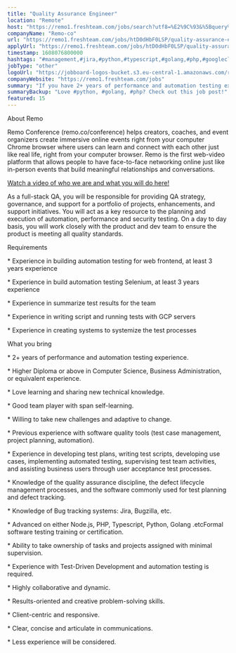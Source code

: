 ```yaml
---
title: "Quality Assurance Engineer"
location: "Remote"
host: "https://remo1.freshteam.com/jobs/search?utf8=%E2%9C%93&%5Bquery%5D=&%5Bbranch_id%5D=&%5Bremote%5D=0&%5Bremote%5D=1&commit=Go"
companyName: "Remo-co"
url: "https://remo1.freshteam.com/jobs/htD0dHbF0LSP/quality-assurance-engineer-remote"
applyUrl: "https://remo1.freshteam.com/jobs/htD0dHbF0LSP/quality-assurance-engineer-remote#applicant-form"
timestamp: 1608076800000
hashtags: "#management,#jira,#python,#typescript,#golang,#php,#googlecloud"
jobType: "other"
logoUrl: "https://jobboard-logos-bucket.s3.eu-central-1.amazonaws.com/remo-co"
companyWebsite: "https://remo1.freshteam.com/jobs"
summary: "If you have 2+ years of performance and automation testing experience, Remo-co has a job opening for a quality assurance engineer"
summaryBackup: "Love #python, #golang, #php? Check out this job post!"
featured: 15
---
```


About Remo

Remo Conference (remo.co/conference) helps creators, coaches, and event organizers create immersive online events right from your computer Chrome browser where users can learn and connect with each other just like real life, right from your computer browser. Remo is the first web-video platform that allows people to have face-to-face networking online just like in-person events that build meaningful relationships and conversations.

[Watch a video of who we are and what you will do here!](https://youtu.be/FI095y4sbMI) 

As a full-stack QA, you will be responsible for providing QA strategy, governance, and support for a portfolio of projects, enhancements, and support initiatives. You will act as a key resource to the planning and execution of automation, performance and security testing. On a day to day basis, you will work closely with the product and dev team to ensure the product is meeting all quality standards.

Requirements

\* Experience in building automation testing for web frontend, at least 3 years experience

\* Experience in build automation testing Selenium, at least 3 years experience

\* Experience in summarize test results for the team

\* Experience in writing script and running tests with GCP servers

\* Experience in creating systems to systemize the test processes

What you bring

\* 2+ years of performance and automation testing experience.

\* Higher Diploma or above in Computer Science, Business Administration, or equivalent experience.

\* Love learning and sharing new technical knowledge.

\* Good team player with span self-learning.

\* Willing to take new challenges and adaptive to change.

\* Previous experience with software quality tools (test case management, project planning, automation).

\* Experience in developing test plans, writing test scripts, developing use cases, implementing automated testing, supervising test team activities, and assisting business users through user acceptance test processes.

\* Knowledge of the quality assurance discipline, the defect lifecycle management processes, and the software commonly used for test planning and defect tracking.

\* Knowledge of Bug tracking systems: Jira, Bugzilla, etc.

\* Advanced on either Node.js, PHP, Typescript, Python, Golang .etcFormal software testing training or certification.

\* Ability to take ownership of tasks and projects assigned with minimal supervision.

\* Experience with Test-Driven Development and automation testing is required.

\* Highly collaborative and dynamic.

\* Results-oriented and creative problem-solving skills.

\* Client-centric and responsive.

\* Clear, concise and articulate in communications.

\* Less experience will be considered.
